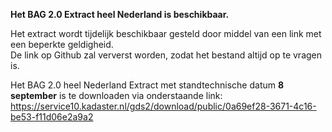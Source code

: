 **Het BAG 2.0 Extract heel Nederland is beschikbaar.**  

Het extract wordt tijdelijk beschikbaar gesteld door middel van een link met een beperkte geldigheid.  
De link op Github zal ververst worden, zodat het bestand altijd op te vragen is.

Het BAG 2.0 heel Nederland Extract met standtechnische datum **8 september** is te downloaden via onderstaande link:  
https://service10.kadaster.nl/gds2/download/public/0a69ef28-3671-4c16-be53-f11d06e2a9a2
